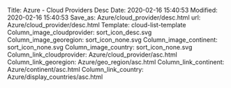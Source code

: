 Title: Azure - Cloud Providers Desc
Date: 2020-02-16 15:40:53
Modified: 2020-02-16 15:40:53
Save_as: Azure/cloud_provider/desc.html
url: Azure/cloud_provider/desc.html
Template: cloud-list-template
Column_image_cloudprovider: sort_icon_desc.svg
Column_image_georegion: sort_icon_none.svg
Column_image_continent: sort_icon_none.svg
Column_image_country: sort_icon_none.svg
Column_link_cloudprovider: Azure/cloud_provider/asc.html
Column_link_georegion: Azure/geo_region/asc.html
Column_link_continent: Azure/continent/asc.html
Column_link_country: Azure/display_countries/asc.html